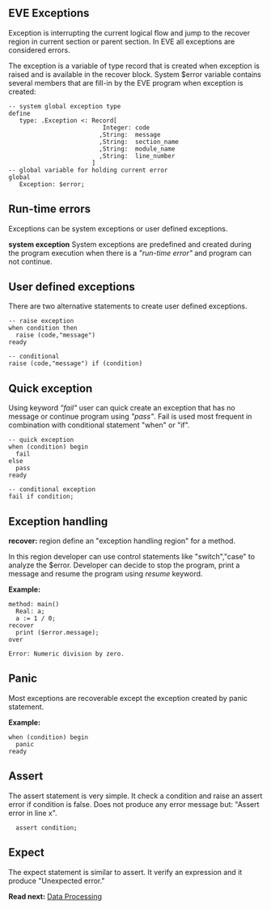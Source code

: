 ## EVE Exceptions

Exception is interrupting the current logical flow and jump to the recover region in current section or parent section. In EVE all exceptions are considered errors.

The exception is a variable of type record that is created when exception is raised and is available in the recover block. System $error variable contains several members that are fill-in by the EVE program when exception is created: 
```
-- system global exception type
define
   type: .Exception <: Record[
                          Integer: code 
                         ,String:  message 
                         ,String:  section_name 
                         ,String:  module_name 
                         ,String:  line_number  
                       ]
-- global variable for holding current error
global
   Exception: $error;
```
## Run-time errors
Exceptions can be system exceptions or user defined exceptions.

**system exception** 
System exceptions are predefined and created during the program execution 
when there is a _"run-time error"_ and program can not continue.

## User defined exceptions

There are two alternative statements to create user defined exceptions.

```
-- raise exception
when condition then
  raise (code,"message")
ready

-- conditional 
raise (code,"message") if (condition)
```

## Quick exception
Using keyword _"fail"_ user can quick create an exception that has no message or continue program using _"pass"_. Fail is used most frequent in combination with conditional statement "when" or "if". 

```
-- quick exception
when (condition) begin
  fail
else
  pass
ready

-- conditional exception
fail if condition;
```

## Exception handling

**recover:** region define an "exception handling region" for a method.

In this region developer can use control statements like "switch","case" to analyze the $error. Developer can decide to stop the program, print a message and resume the program using _resume_ keyword.

**Example:** 

```
method: main()
  Real: a; 
  a := 1 / 0;  
recover
  print ($error.message);
over
```

```
Error: Numeric division by zero.
```

## Panic

Most exceptions are recoverable except the exception created by panic statement.

**Example:**
```
when (condition) begin
  panic
ready
```

## Assert

The assert statement is very simple. It check a condition and raise an assert error if condition is false. Does not produce any error message but: "Assert error in line x".
```
  assert condition;
```

## Expect
The expect statement is similar to assert. It verify an expression and  it produce "Unexpected error."


**Read next:** [Data Processing](processing.md)